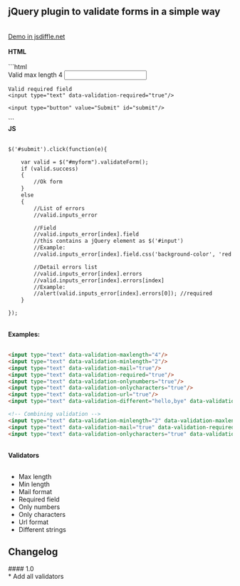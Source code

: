 <h2>jQuery plugin to validate forms in a simple way</h2>
<br/>
<a href="http://jsfiddle.net/aesposito/y3E3H/">Demo in jsdiffle.net</a>
<br/><br/>
<strong>HTML</strong>
<br/><br/>
```html
<form id="myform">
    Valid max length 4
	<input type="text" data-validation-maxlength="4"/>

	Valid required field
	<input type="text" data-validation-required="true"/>

	<input type="button" value="Submit" id="submit"/> 
</form>
```
<br/>
<strong>JS</strong>
<br/><br/>

```html
$('#submit').click(function(e){

	var valid = $("#myform").validateForm();
	if (valid.success)
	{
		//Ok form
	}	
	else
	{
		//List of errors
		//valid.inputs_error

		//Field
		//valid.inputs_error[index].field
		//this contains a jQuery element as $('#input')
		//Example: 
		//valid.inputs_error[index].field.css('background-color', 'red');

		//Detail errors list
		//valid.inputs_error[index].errors
		//valid.inputs_error[index].errors[index]
		//Example:
		//alert(valid.inputs_error[index].errors[0]); //required
	}

});
```

<br/>
<strong>Examples:</strong>
<br/><br/>

```html
<input type="text" data-validation-maxlength="4"/>
<input type="text" data-validation-minlength="2"/>
<input type="text" data-validation-mail="true"/>
<input type="text" data-validation-required="true"/>
<input type="text" data-validation-onlynumbers="true"/>
<input type="text" data-validation-onlycharacters="true"/>
<input type="text" data-validation-url="true"/>
<input type="text" data-validation-different="hello,bye" data-validation-different-casesensitive="true"/>

<!-- Combining validation -->
<input type="text" data-validation-minlength="2" data-validation-maxlength="4"/>
<input type="text" data-validation-mail="true" data-validation-required="true"/>
<input type="text" data-validation-onlycharacters="true" data-validation-maxlength="9" data-validation-required="true"/>
```

<br/>
<strong>Validators</strong>
<br/><br/>

* Max length
* Min length
* Mail format
* Required field
* Only numbers
* Only characters
* Url format
* Different strings

<h2>Changelog</h2>
#### 1.0<br/>
* Add all validators